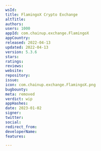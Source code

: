 ```yaml
---
wsId: 
title: FlamingoX Crypto Exchange
altTitle: 
authors: 
users: 1000
appId: com.chainup.exchange.FlamingoX
appCountry: 
released: 2022-04-13
updated: 2022-04-13
version: 5.3.6
stars: 
ratings: 
reviews: 
website: 
repository: 
issue: 
icon: com.chainup.exchange.FlamingoX.png
bugbounty: 
meta: removed
verdict: wip
appHashes: 
date: 2023-01-02
signer: 
twitter: 
social: 
redirect_from: 
developerName: 
features: 

---
```


